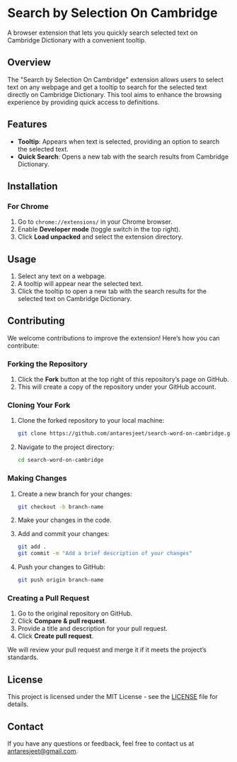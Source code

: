 # Search by Selection On Cambridge

A browser extension that lets you quickly search selected text on Cambridge Dictionary with a convenient tooltip.

## Overview

The "Search by Selection On Cambridge" extension allows users to select text on any webpage and get a tooltip to search for the selected text directly on Cambridge Dictionary. This tool aims to enhance the browsing experience by providing quick access to definitions.

## Features

- **Tooltip**: Appears when text is selected, providing an option to search the selected text.
- **Quick Search**: Opens a new tab with the search results from Cambridge Dictionary.

## Installation

### For Chrome

1. Go to `chrome://extensions/` in your Chrome browser.
2. Enable **Developer mode** (toggle switch in the top right).
3. Click **Load unpacked** and select the extension directory.

## Usage

1. Select any text on a webpage.
2. A tooltip will appear near the selected text.
3. Click the tooltip to open a new tab with the search results for the selected text on Cambridge Dictionary.

## Contributing

We welcome contributions to improve the extension! Here’s how you can contribute:

### Forking the Repository

1. Click the **Fork** button at the top right of this repository’s page on GitHub.
2. This will create a copy of the repository under your GitHub account.

### Cloning Your Fork

1. Clone the forked repository to your local machine:

   ```sh
   git clone https://github.com/antaresjeet/search-word-on-cambridge.git
   ```

2. Navigate to the project directory:

   ```sh
   cd search-word-on-cambridge
   ```

### Making Changes

1. Create a new branch for your changes:

   ```sh
   git checkout -b branch-name
   ```

2. Make your changes in the code.
3. Add and commit your changes:

   ```sh
   git add .
   git commit -m "Add a brief description of your changes"
   ```

4. Push your changes to GitHub:

   ```sh
   git push origin branch-name
   ```

### Creating a Pull Request

1. Go to the original repository on GitHub.
2. Click **Compare & pull request**.
3. Provide a title and description for your pull request.
4. Click **Create pull request**.

We will review your pull request and merge it if it meets the project’s standards.

## License

This project is licensed under the MIT License - see the [LICENSE](LICENSE) file for details.

## Contact

If you have any questions or feedback, feel free to contact us at [antaresjeet@gmail.com](mailto:antaresjeet@gmail.com).
